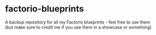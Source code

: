# factorio-blueprints
A backup repository for all my Factorio blueprints - feel free to use them (but make sure to credit me if you use them in a showcase or something)
